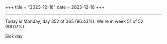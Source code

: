 +++
title = "2023-12-18"
date = 2023-12-18
+++

---

Today is Monday, day 352 of 365 (96.43%). We're in week 51 of 52 (98.07%).

Sick day
